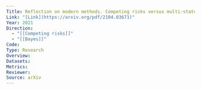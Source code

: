 ```yaml
---
Title: Reflection on modern methods. Competing risks versus multi-state models
Link: "[Link](https://arxiv.org/pdf/2104.03671)"
Year: 2021
Direction:
  - "[[Competing risks]]"
  - "[[Bayes]]"
Code: 
Type: Research
Overview: 
Datasets: 
Metrics: 
Reviewer: 
Source: arXiv
---
```

